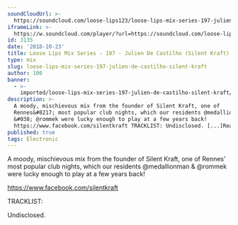 ```yaml
---
soundCloudUrl: >-
  https://soundcloud.com/loose-lips123/loose-lips-mix-series-197-julien-de-castilho
iframeLink: >-
  https://w.soundcloud.com/player/?url=https://soundcloud.com/loose-lips123/loose-lips-mix-series-197-julien-de-castilho&color=00aabb&auto_play=false&hide_related=false&show_comments=true&show_user=true&show_reposts=false
id: 3135
date: '2018-10-23'
title: Loose Lips Mix Series - 197 - Julien De Castilho (Silent Kraft) - Loose Lips
type: mix
slug: loose-lips-mix-series-197-julien-de-castilho-silent-kraft
author: 100
banner:
  - >-
    imported/loose-lips-mix-series-197-julien-de-castilho-silent-kraft/image3135.jpeg
description: >-
  A moody, mischievous mix from the founder of Silent Kraft, one of
  Rennes&#8217; most popular club nights, which our residents @medallionman
  &#038; @rommek were lucky enough to play at a few years back!
  https://www.facebook.com/silentkraft TRACKLIST: Undisclosed. [...]Read More...
published: true
tags: Electronic
---
```

A moody, mischievous mix from the founder of Silent Kraft, one of Rennes’ most popular club nights, which our residents @medallionman & @rommek were lucky enough to play at a few years back!

  
https://www.facebook.com/silentkraft

TRACKLIST:

Undisclosed.